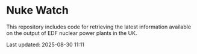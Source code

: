 # Nuke Watch

This repository includes code for retrieving the latest information available on the output of EDF nuclear power plants in the UK.

Last updated: 2025-08-30 11:11